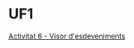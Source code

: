 # UF1
<a href="https://potent-river-269.notion.site/Activitat-6-Visor-d-esdeveniments-0b38e15697da45f0bdea186f2211792d?pvs=4" target="_blank">Activitat 6 - Visor d'esdeveniments</a>

